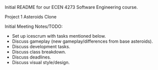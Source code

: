 Initial README for our ECEN 4273 Software Engineering course.

Project 1
Asteroids Clone

Initial Meeting Notes/TODO:
* Set up icescrum with tasks mentioned below.
* Discuss gameplay (new gameplay/differences from base asteroids).
* Discuss development tasks.
* Discuss class breakdown.
* Discuss deadlines.
* Discuss visual style/design.

